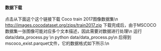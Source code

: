 #### 数据下载
点击从下面这个这个链接下载 Coco train 2017图像数据集\n
http://images.cocodataset.org/zips/train2017.zip
下载完成后，由于MSCOCO数据集一张图像可能对应多个文本描述，因此需要对数据进行处理\n
运行data/data_process.py \n
python data/data_process.py\n 
后得到mscoco_exist.parquet文件，它的数据格式如下所示:\n
